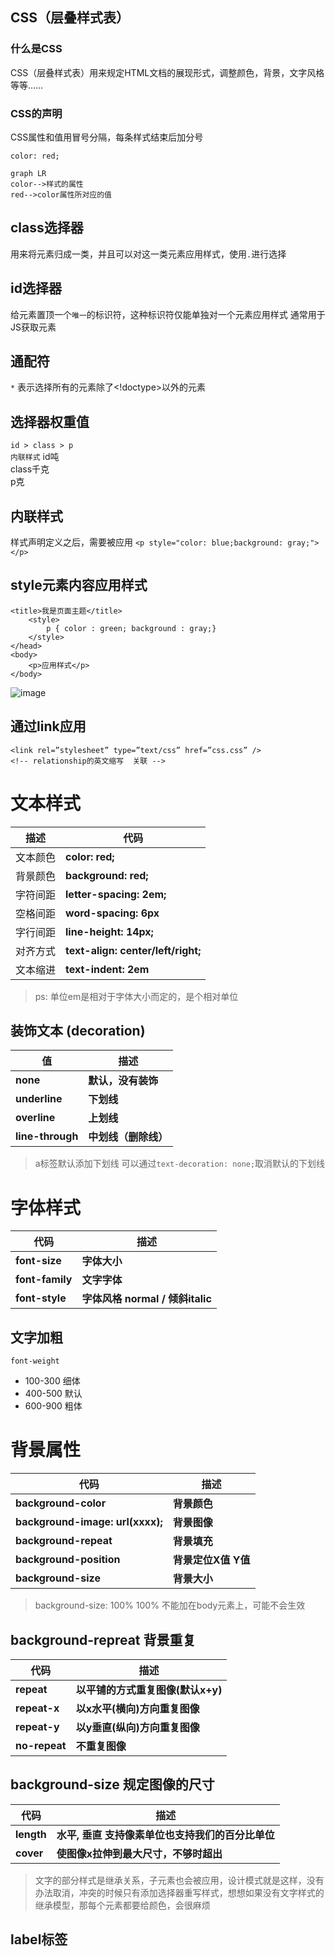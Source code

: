 ## CSS（层叠样式表）
### 什么是CSS
CSS（层叠样式表）用来规定HTML文档的展现形式，调整颜色，背景，文字风格 等等……



### CSS的声明
CSS属性和值用冒号分隔，每条样式结束后加分号
```
color: red;
```

```
graph LR
color-->样式的属性
red-->color属性所对应的值
```



## class选择器
用来将元素归成一类，并且可以对这一类元素应用样式，使用`.`进行选择



## id选择器
给元素置顶一个`唯一`的标识符，这种标识符仅能单独对一个元素应用样式   通常用于JS获取元素



## 通配符
`*` 表示选择所有的元素除了<!doctype>以外的元素



## 选择器权重值
`id > class > p`  
`内联样式`
id吨  
class千克  
p克  




## 内联样式
样式声明定义之后，需要被应用
`<p style="color: blue;background: gray;"></p>`




## style元素内容应用样式
```
<title>我是页面主题</title>
	<style>
		p { color : green; background : gray;}
	</style>
</head>
<body>
	<p>应用样式</p>
</body>
```
![image](http://note.youdao.com/yws/api/personal/file/029D5826116E4360BE1C472ED848CAA2?method=download&shareKey=246b2df97b4a746960d2372067aa1e7a)



## 通过link应用
```
<link rel=”stylesheet” type=”text/css” href=”css.css” />
<!-- relationship的英文缩写  关联 -->
```

# 文本样式
| 描述 | 代码 |
| ---  | ---  |
|文本颜色|**color: red;**|
|背景颜色|**background: red;**|
|字符间距|**letter-spacing: 2em;**|
|空格间距|**word-spacing: 6px**|
|字行间距|**line-height: 14px;**|
|对齐方式|**text-align: center/left/right;**|
|文本缩进|**text-indent: 2em**|
> ps: 单位em是相对于字体大小而定的，是个相对单位



## 装饰文本 (decoration)  
| 值 | 描述 |
| ---  | ---  |
|**none**|**默认，没有装饰**|
|**underline**|**下划线**|
|**overline**|**上划线**|
|**line-through**|**中划线（删除线）**|
> a标签默认添加下划线  可以通过`text-decoration: none;`取消默认的下划线



# 字体样式
| 代码 | 描述 |
| ---  | ---  |
| **font-size** | **字体大小** |
| **font-family** | **文字字体** |
| **font-style** | **字体风格 normal / 倾斜italic** |



## 文字加粗
`font-weight`
- 100-300 细体
- 400-500 默认
- 600-900 粗体



# 背景属性
| 代码 | 描述 |
| ---  | ---  |
| **background-color** | **背景颜色** |
| **background-image: url(xxxx);** | **背景图像** |
| **background-repeat** | **背景填充** |
| **background-position** | **背景定位X值 Y值** |
| **background-size** | **背景大小** |
> background-size: 100% 100%  不能加在body元素上，可能不会生效



## background-repreat 背景重复
| 代码 | 描述 |
| ---  | ---  |
| **repeat** | **以平铺的方式重复图像(默认x+y)** |
| **repeat-x** | **以x水平(横向)方向重复图像** |
| **repeat-y** | **以y垂直(纵向)方向重复图像** |
| **no-repeat** | **不重复图像** |


## background-size 规定图像的尺寸
| 代码 | 描述 |
| ---  | ---  |
| **length** | **水平, 垂直 支持像素单位也支持我们的百分比单位** |
| **cover** | **使图像x拉伸到最大尺寸，不够时超出**
> 文字的部分样式是继承关系，子元素也会被应用，设计模式就是这样，没有办法取消，冲突的时候只有添加选择器重写样式，想想如果没有文字样式的继承模型，那每个元素都要给颜色，会很麻烦



## label标签